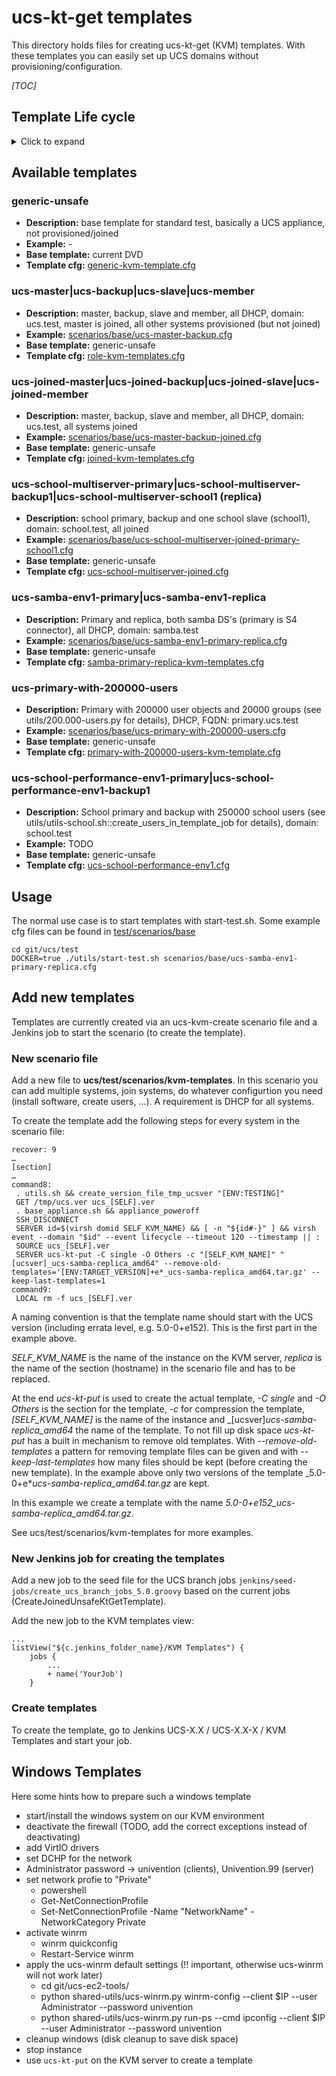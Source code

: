 # ucs-kt-get templates

This directory holds files for creating ucs-kt-get (KVM) templates. With these
templates you can easily set up UCS domains without
provisioning/configuration.

_[TOC]_

## Template Life cycle
<details><summary>Click to expand</summary>

1. Create Jenkins job for template
1. Templates are stored in /mnt/omar/vmwares/kvm/single/Others (base template generic-unsafe in /mnt/omar/vmwares/kvm/single/UCS)
1. Create example scenario file for template in [test/scenarios/base](../scenarios/base)
1. Template is started via utils/start-test.sh
1. Internally ucs-kt-get copies the template to /var/lib/libvirt/templates/ on the KVM server
1. For the individual instances cow images are generated from the template
1. Unused template are removed from the server

</details>

## Available templates

### generic-unsafe
- **Description:** base template for standard test, basically a UCS appliance, not provisioned/joined
- **Example:** -
- **Base template:** current DVD
- **Template cfg:** [generic-kvm-template.cfg](./generic-kvm-template.cfg)
### ucs-master|ucs-backup|ucs-slave|ucs-member
- **Description:** master, backup, slave and member, all DHCP, domain: ucs.test, master is joined, all other systems provisioned (but not joined)
- **Example:** [scenarios/base/ucs-master-backup.cfg](../base/ucs-master-backup.cfg)
- **Base template:** generic-unsafe
- **Template cfg:** [role-kvm-templates.cfg](./role-kvm-templates.cfg)
### ucs-joined-master|ucs-joined-backup|ucs-joined-slave|ucs-joined-member
- **Description:**  master, backup, slave and member, all DHCP, domain: ucs.test, all systems joined
- **Example:** [scenarios/base/ucs-master-backup-joined.cfg](../base/ucs-master-backup-joined.cfg)
- **Base template:** generic-unsafe
- **Template cfg:** [joined-kvm-templates.cfg](./joined-kvm-templates.cfg)
### ucs-school-multiserver-primary|ucs-school-multiserver-backup1|ucs-school-multiserver-school1 (replica)
- **Description:** school primary, backup and one school slave (school1), domain: school.test, all joined
- **Example:** [scenarios/base/ucs-school-multiserver-joined-primary-school1.cfg](../base/ucs-school-multiserver-joined-primary-school1.cfg)
- **Base template:** generic-unsafe
- **Template cfg:** [ucs-school-multiserver-joined.cfg](./ucs-school-multiserver-joined.cfg)
### ucs-samba-env1-primary|ucs-samba-env1-replica
- **Description:** Primary and replica, both samba DS's (primary is S4 connector), all DHCP, domain: samba.test
- **Example:** [scenarios/base/ucs-samba-env1-primary-replica.cfg](../base/ucs-samba-env1-primary-replica.cfg)
- **Base template:** generic-unsafe
- **Template cfg:** [samba-primary-replica-kvm-templates.cfg](./samba-primary-replica-kvm-templates.cfg)
### ucs-primary-with-200000-users
- **Description:** Primary with 200000 user objects and 20000 groups (see utils/200.000-users.py for details), DHCP, FQDN: primary.ucs.test
- **Example:** [scenarios/base/ucs-primary-with-200000-users.cfg](../base/ucs-primary-with-200000-users.cfg)
- **Base template:** generic-unsafe
- **Template cfg:** [primary-with-200000-users-kvm-template.cfg](./primary-with-200000-users-kvm-template.cfg)
### ucs-school-performance-env1-primary|ucs-school-performance-env1-backup1
- **Description:** School primary and backup with 250000 school users (see utils/utils-school.sh::create_users_in_template_job for details), domain: school.test
- **Example:** TODO
- **Base template:** generic-unsafe
- **Template cfg:** [ucs-school-performance-env1.cfg](./ucs-school-performance-env1.cfg)

## Usage
The normal use case is to start templates with start-test.sh. Some example cfg files can be found in [test/scenarios/base](../base/README.md)

```
cd git/ucs/test
DOCKER=true ./utils/start-test.sh scenarios/base/ucs-samba-env1-primary-replica.cfg
```

## Add new templates

Templates are currently created via an ucs-kvm-create scenario file and a Jenkins job to start the scenario (to create the template).

### New scenario file

Add a new file to **ucs/test/scenarios/kvm-templates**. In this scenario you can add multiple systems, join systems, do whatever configurtion you need (install software, create users, ...). A requirement is DHCP for all systems.

To create the template add the following steps for every system in the scenario file:
```
recover: 9
…
[section]
…
command8:
 . utils.sh && create_version_file_tmp_ucsver "[ENV:TESTING]"
 GET /tmp/ucs.ver ucs_[SELF].ver
 . base_appliance.sh && appliance_poweroff
 SSH_DISCONNECT
 SERVER id=$(virsh domid SELF_KVM_NAME) && [ -n "${id#-}" ] && virsh event --domain "$id" --event lifecycle --timeout 120 --timestamp || :
 SOURCE ucs_[SELF].ver
 SERVER ucs-kt-put -C single -O Others -c "[SELF_KVM_NAME]" "[ucsver]_ucs-samba-replica_amd64" --remove-old-templates='[ENV:TARGET_VERSION]+e*_ucs-samba-replica_amd64.tar.gz' --keep-last-templates=1
command9:
 LOCAL rm -f ucs_[SELF].ver
```
A naming convention is that the template name should start with the UCS version (including errata level, e.g. 5.0-0+e152). This is the first part in the example above.

_SELF_KVM_NAME_ is the name of the instance on the KVM server, _replica_ is the name of the section (hostname) in the scenario file and has to be replaced.

At the end _ucs-kt-put_ is used to create the actual template, _-C single_ and _-O Others_ is the section for the template, _-c_ for compression the template, _[SELF_KVM_NAME]_ is the name of the instance and _[ucsver]_ucs-samba-replica_amd64_ the name of the template. To not fill up disk space _ucs-kt-put_ has a built in mechanism to remove old templates. With _--remove-old-templates_  a pattern for removing template files can be given and with _--keep-last-templates_ how many files should be kept (before creating the new template). In the example above only two versions of the template _5.0-0+e*_ucs-samba-replica_amd64.tar.gz_ are kept.

In this example we create a template with the name _5.0-0+e152_ucs-samba-replica_amd64.tar.gz_.

See ucs/test/scenarios/kvm-templates for more examples.

### New Jenkins job for creating the templates

Add a new job to the seed file for the UCS branch jobs `jenkins/seed-jobs/create_ucs_branch_jobs_5.0.groovy` based on the current jobs (CreateJoinedUnsafeKtGetTemplate).

Add the new job to the KVM templates view:
```
...
listView("${c.jenkins_folder_name}/KVM Templates") {
    jobs {
        ...
        + name('YourJob')
    }
```

### Create templates

To create the template, go to Jenkins UCS-X.X / UCS-X.X-X / KVM Templates and start your job.

## Windows Templates

Here some hints how to prepare such a windows template

* start/install the windows system on our KVM environment
* deactivate the firewall (TODO, add the correct exceptions instead of deactivating)
* add VirtIO drivers
* set DCHP for the network
* Administrator password -> univention (clients), Univention.99 (server)
* set network profie to "Private"
  * powershell
  * Get-NetConnectionProfile
  * Set-NetConnectionProfile -Name "NetworkName" -NetworkCategory Private
* activate winrm
  * winrm quickconfig
  * Restart-Service winrm
* apply the ucs-winrm default settings (!! important, otherwise ucs-winrm will not work later)
  * cd git/ucs-ec2-tools/
  * python shared-utils/ucs-winrm.py winrm-config --client $IP --user Administrator --password univention
  * python shared-utils/ucs-winrm.py run-ps --cmd ipconfig --client $IP --user Administrator --password univention
* cleanup windows (disk cleanup to save disk space)
* stop instance
* use `ucs-kt-put` on the KVM server to create a template
